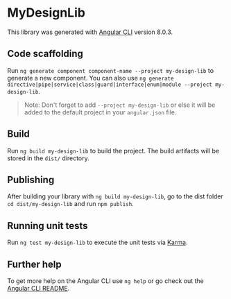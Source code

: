 # MyDesignLib

This library was generated with [Angular CLI](https://github.com/angular/angular-cli) version 8.0.3.

## Code scaffolding

Run `ng generate component component-name --project my-design-lib` to generate a new component. You can also use `ng generate directive|pipe|service|class|guard|interface|enum|module --project my-design-lib`.
> Note: Don't forget to add `--project my-design-lib` or else it will be added to the default project in your `angular.json` file. 

## Build

Run `ng build my-design-lib` to build the project. The build artifacts will be stored in the `dist/` directory.

## Publishing

After building your library with `ng build my-design-lib`, go to the dist folder `cd dist/my-design-lib` and run `npm publish`.

## Running unit tests

Run `ng test my-design-lib` to execute the unit tests via [Karma](https://karma-runner.github.io).

## Further help

To get more help on the Angular CLI use `ng help` or go check out the [Angular CLI README](https://github.com/angular/angular-cli/blob/master/README.md).
